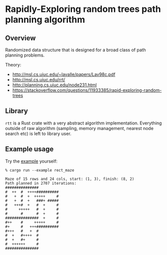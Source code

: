 # Rapidly-Exploring random trees path planning algorithm

## Overview

Randomized data structure that is designed for a broad class of path planning problems.

Theory:
- <http://msl.cs.uiuc.edu/~lavalle/papers/Lav98c.pdf>
- <http://msl.cs.uiuc.edu/rrt/>
- <http://planning.cs.uiuc.edu/node231.html>
- <https://stackoverflow.com/questions/11933385/rapid-exploring-random-trees>

## Library

`rtt` is a Rust crate with a very abstract algorithm implementation. Everything outside of raw algorithm (sampling, memory management, nearest node search etc) is left to library user.

## Example usage

Try the [example](https://github.com/swizard0/rtt/blob/master/examples/rect_maze.rs) yourself:

```
% cargo run --example rect_maze

Maze of 15 rows and 24 cols, start: (1, 3), finish: (8, 2)
Path planned in 2707 iterations:
###############
#  ++  #  ++++##########
#   +  #  +  +++++     #
#   +  #  +   ###+ #####
#   +++#  +   #  +     #
#     +++++   #  +     #
#      #      #  +     #
###############  +     #
#++    #     +++++     #
#+     #   +++##########
#+++   #   +  #
#  +   #++++  #
#  +   #+     #
#  ++++++     #
###############
```
